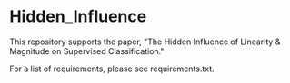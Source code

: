# Hidden_Influence
This repository supports the paper, "The Hidden Influence of Linearity & Magnitude on Supervised Classification."

For a list of requirements, please see requirements.txt.

